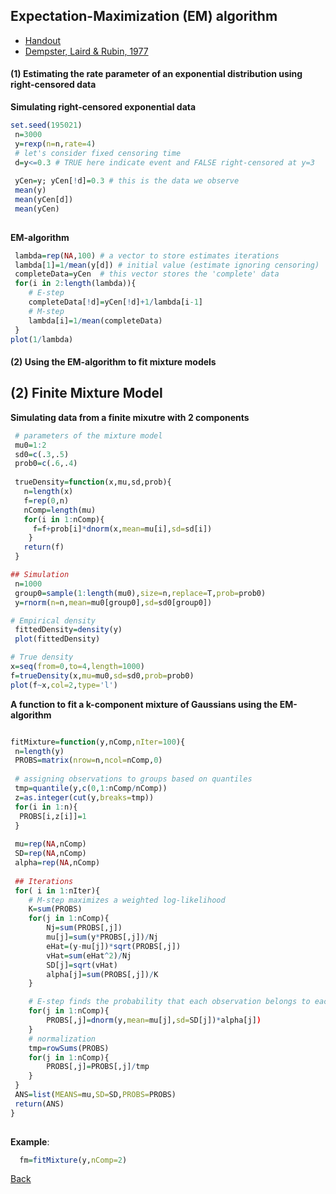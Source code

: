 
## Expectation-Maximization (EM) algorithm
  - [Handout](https://github.com/gdlc/STAT_COMP/blob/master/EMAlgorithm.pdf)
  - [Dempster, Laird & Rubin, 1977](https://github.com/gdlc/STAT_COMP/blob/master/EM_DempsterLairdRubin1977.pdf)


#### (1) Estimating the rate parameter of an exponential distribution using right-censored data


**Simulating right-censored exponential data**

```r
set.seed(195021)
 n=3000
 y=rexp(n=n,rate=4)
 # let's consider fixed censoring time
 d=y<=0.3 # TRUE here indicate event and FALSE right-censored at y=3
 
 yCen=y; yCen[!d]=0.3 # this is the data we observe 
 mean(y)
 mean(yCen[d])
 mean(yCen)
 
```

**EM-algorithm**

```r
 lambda=rep(NA,100) # a vector to store estimates iterations
 lambda[1]=1/mean(y[d]) # initial value (estimate ignoring censoring)
 completeData=yCen  # this vector stores the 'complete' data
 for(i in 2:length(lambda)){
    # E-step
    completeData[!d]=yCen[!d]+1/lambda[i-1]
    # M-step
    lambda[i]=1/mean(completeData)
 }
plot(1/lambda)
```
#### (2) Using the EM-algorithm to fit mixture models


## (2) Finite Mixture Model

**Simulating data from a finite mixutre with 2 components**

```r
 # parameters of the mixture model
 mu0=1:2
 sd0=c(.3,.5)
 prob0=c(.6,.4)
 
 trueDensity=function(x,mu,sd,prob){
   n=length(x)
   f=rep(0,n)
   nComp=length(mu)
   for(i in 1:nComp){
     f=f+prob[i]*dnorm(x,mean=mu[i],sd=sd[i]) 
    }
   return(f)
 }

## Simulation
 n=1000
 group0=sample(1:length(mu0),size=n,replace=T,prob=prob0)
 y=rnorm(n=n,mean=mu0[group0],sd=sd0[group0])

# Empirical density
 fittedDensity=density(y)
 plot(fittedDensity)

# True density
x=seq(from=0,to=4,length=1000)
f=trueDensity(x,mu=mu0,sd=sd0,prob=prob0)
plot(f~x,col=2,type='l')

```


**A function to fit a k-component mixture of Gaussians using the EM-algorithm**


```r

fitMixture=function(y,nComp,nIter=100){ 
 n=length(y)
 PROBS=matrix(nrow=n,ncol=nComp,0)
 
 # assigning observations to groups based on quantiles
 tmp=quantile(y,c(0,1:nComp/nComp))
 z=as.integer(cut(y,breaks=tmp))
 for(i in 1:n){
  PROBS[i,z[i]]=1
 }  
   
 mu=rep(NA,nComp)
 SD=rep(NA,nComp)
 alpha=rep(NA,nComp)
 
 ## Iterations
 for( i in 1:nIter){
	# M-step maximizes a weighted log-likelihood 
	K=sum(PROBS)
	for(j in 1:nComp){
		Nj=sum(PROBS[,j])		
		mu[j]=sum(y*PROBS[,j])/Nj		
		eHat=(y-mu[j])*sqrt(PROBS[,j])		
		vHat=sum(eHat^2)/Nj
		SD[j]=sqrt(vHat)
		alpha[j]=sum(PROBS[,j])/K
	}

	# E-step finds the probability that each observation belongs to each group	
	for(j in 1:nComp){
		PROBS[,j]=dnorm(y,mean=mu[j],sd=SD[j])*alpha[j])
	}
	# normalization 
	tmp=rowSums(PROBS)
	for(j in 1:nComp){
		PROBS[,j]=PROBS[,j]/tmp
	}		   
 }
 ANS=list(MEANS=mu,SD=SD,PROBS=PROBS)
 return(ANS)
}
 
```

**Example**:

```r
  fm=fitMixture(y,nComp=2)
```
[Back](https://github.com/gdlc/STAT_COMP/)
